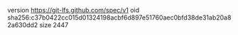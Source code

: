 version https://git-lfs.github.com/spec/v1
oid sha256:c37b0422cc015d01324198acbf6d897e51760aec0bfd38de31ab20a82a630dd2
size 2447
